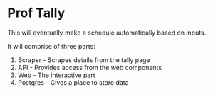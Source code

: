 Prof Tally
==========

This will eventually make a schedule automatically based on inputs.

It will comprise of three parts:

1. Scraper - Scrapes details from the tally page
2. API - Provides access from the web components
3. Web - The interactive part
4. Postgres - Gives a place to store data